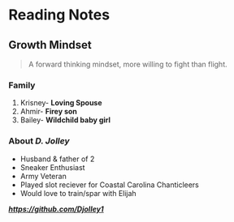 # Reading Notes

## Growth Mindset
> A forward thinking mindset, more willing to fight than flight.

### Family
1. Krisney- **Loving Spouse**
2. Ahmir- **Firey son**
3. Bailey- **Wildchild baby girl**

### About *D. Jolley*
- Husband & father of 2
- Sneaker Enthusiast
- Army Veteran
- Played slot reciever for Coastal Carolina Chanticleers
- Would love to train/spar with Elijah

***https://github.com/Djolley1***


